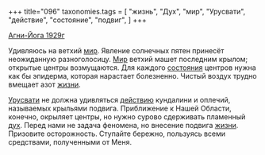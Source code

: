 +++
title="096"
taxonomies.tags = [
 "жизнь",
 "Дух",
 "мир",
 "Урусвати",
 "действие",
 "состояние",
 "подвиг",
]
+++

[Агни-Йога 1929г](/agni/1929)

Удивляюсь на ветхий [мир](/tags/мир). Явление солнечных пятен принесёт неожиданную разноголосицу. [Мир](/tags/мир) ветхий машет последним крылом; открытые центры возмущаются. Для каждого [состояния](/tags/состояние) центров нужна как бы эпидерма, которая нарастает болезненно. Чистый воздух трудно вмещает азот [жизни](/tags/жизнь).   

[Урусвати](/tags/Урусвати) не должна удивляться [действию](/tags/действие) кундалини и оплечий, называемых крыльями подвига. Приближение к Нашей Области, конечно, окрыляет центры, но нужно сурово сдерживать пламенный [дух](/tags/Дух). Перед нами не задача феномена, но внесение подвига [жизни](/tags/жизнь). Призовите осторожность. Ступайте бережно, пользуясь всеми средствами, полученными от Меня.